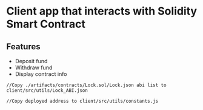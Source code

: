 # Client app that interacts with Solidity Smart Contract

## Features

- Deposit fund
- Withdraw fund
- Display contract info

```
//Copy ./artifacts/contracts/Lock.sol/Lock.json abi list to client/src/utils/Lock_ABI.json

//Copy deployed address to client/src/utils/constants.js
```
